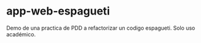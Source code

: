 # app-web-espagueti
Demo de una practica de PDD a refactorizar un codigo espagueti. Solo uso académico.
